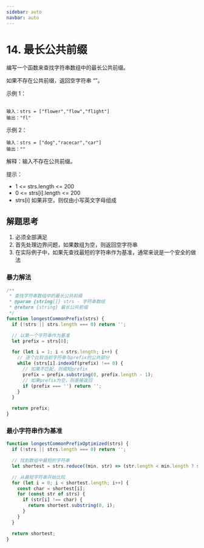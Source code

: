 ```yaml
---
sidebar: auto
navbar: auto
---
```


# 14. 最长公共前缀

编写一个函数来查找字符串数组中的最长公共前缀。

如果不存在公共前缀，返回空字符串 “”。

示例 1：

```shell

输入：strs = ["flower","flow","flight"]
输出："fl"
```

示例 2：

```shell
输入：strs = ["dog","racecar","car"]
输出：""
```

解释：输入不存在公共前缀。

提示：

- 1 <= strs.length <= 200
- 0 <= strs[i].length <= 200
- strs[i] 如果非空，则仅由小写英文字母组成

## 解题思考

1. 必须全部满足
2. 首先处理边界问题，如果数组为空，则返回空字符串
3. 在实际例子中，如果先查找最短的字符串作为基准，通常来说是一个安全的做法

### 暴力解法

```js
/**
 * 查找字符串数组中的最长公共前缀
 * @param {string[]} strs - 字符串数组
 * @return {string} 最长公共前缀
 */
function longestCommonPrefix(strs) {
  if (!strs || strs.length === 0) return '';

  // 以第一个字符串作为基准
  let prefix = strs[0];

  for (let i = 1; i < strs.length; i++) {
    // 逐个比较当前字符串与prefix的公共部分
    while (strs[i].indexOf(prefix) !== 0) {
      // 如果不匹配，则缩短prefix
      prefix = prefix.substring(0, prefix.length - 1);
      // 如果prefix为空，则直接返回
      if (prefix === '') return '';
    }
  }

  return prefix;
}
```

### 最小字符串作为基准

```js
function longestCommonPrefixOptimized(strs) {
  if (!strs || strs.length === 0) return '';

  // 找到数组中最短的字符串
  let shortest = strs.reduce((min, str) => (str.length < min.length ? str : min), strs[0]);

  // 从最短字符串开始比较
  for (let i = 0; i < shortest.length; i++) {
    const char = shortest[i];
    for (const str of strs) {
      if (str[i] !== char) {
        return shortest.substring(0, i);
      }
    }
  }

  return shortest;
}
```
